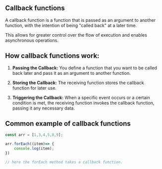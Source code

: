 ## Callback functions

A callback function is a function that is passed as an argument to another function, with the intention of being "called back" at a later time. 

This allows for greater control over the flow of execution and enables asynchronous operations.

## How callback functions work:

1. **Passing the Callback:** You define a function that you want to be called back later and pass it as an argument to another function.

2. **Storing the Callback:** The receiving function stores the callback function for later use.

3. **Triggering the Callback:** When a specific event occurs or a certain condition is met, the receiving function invokes the callback function, passing it any necessary data.

## Common example of callback functions

```jsx
const arr = [1,3,4,5,8,9];

arr.forEach((item)=> {
    console.log(item);
})

// here the forEach method takes a callback function.
```